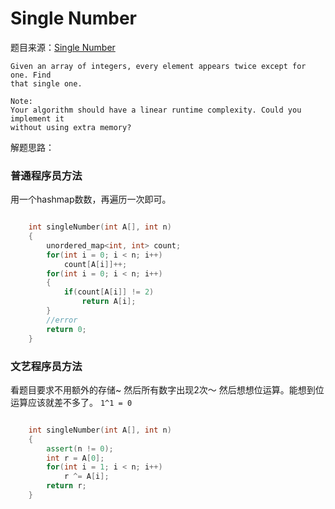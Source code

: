 # Single Number

题目来源：[Single Number](https://oj.leetcode.com/problems/single-number/)

>
    
    Given an array of integers, every element appears twice except for one. Find
    that single one.

    Note:
    Your algorithm should have a linear runtime complexity. Could you implement it
    without using extra memory?

解题思路：

###  普通程序员方法

用一个hashmap数数，再遍历一次即可。

```cpp

	int singleNumber(int A[], int n) 
    {
        unordered_map<int, int> count;
        for(int i = 0; i < n; i++)
            count[A[i]]++;
        for(int i = 0; i < n; i++)
        {
            if(count[A[i]] != 2)
                return A[i];
        }
        //error
        return 0;
    }
```

###  文艺程序员方法

看题目要求不用额外的存储~ 然后所有数字出现2次～ 然后想想位运算。能想到位运算应该就差不多了。 `1^1 = 0 `

```cpp

	int singleNumber(int A[], int n) 
    {
        assert(n != 0);
        int r = A[0];
        for(int i = 1; i < n; i++)
            r ^= A[i];
        return r;
    }
```

